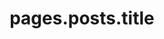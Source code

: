 ---
layout: posts

title: pages.posts.title
description: pages.posts.desc
img: pages.posts.img
namespace: posts

pagination:
    enabled: true

permalink: /posts/
permalink_pt: /posts/
---